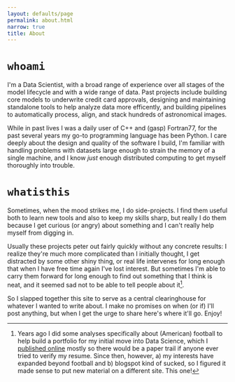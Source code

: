 ```yaml
---
layout: defaults/page
permalink: about.html
narrow: true
title: About
---
```


# `whoami`

I'm a Data Scientist, with a broad range of experience over all stages
of the model lifecycle and with a wide range of data. Past projects
include building core models to underwrite credit card approvals,
designing and maintaining standalone tools to help analyze data more
efficently, and building pipelines to automatically process, align, and stack
hundreds of astronomical images.

While in past lives I was a daily user of C++ and (gasp) Fortran77,
for the past several years my go-to programming language has been
Python. I care deeply about the design and quality of the software I
build, I'm familiar with handling problems with datasets large enough
to strain the memory of a single machine, and I know _just_ enough
distributed computing to get myself thoroughly into trouble.

# `whatisthis`

Sometimes, when the mood strikes me, I do side-projects. I
find them useful both to learn new tools and also to keep my skills
sharp, but really I do them because I get curious (or angry) about
something and I can't really help myself from digging in.

Usually these projects peter out fairly quickly without any concrete
results: I realize they're much more complicated than I initially
thought, I get distracted by some other shiny thing, or real life
intervenes for long enough that when I have free time again I've lost
interest. But sometimes I'm able to carry them forward for long enough
to find out something that I think is neat, and it seemed sad not to
be able to tell people about it[^football].

So I slapped together this
site to serve as a central clearinghouse for whatever I wanted to
write about. I make no promises on when (or if) I'll post anything,
but when I get the urge to share here's where it'll go. Enjoy!


[^football]:
    Years ago I did some analyses specifically
    about (American) football to help build a portfolio for my initial
    move into Data Science, which I [published online](https://phdfootball.blogspot.com/) mostly so there
    would be a paper trail if anyone ever tried to verify my
    resume. Since then, however, a) my interests have expanded beyond
    football and b) blogspot kind of sucked, so I figured it made sense
    to put new material on a different site. This one!
